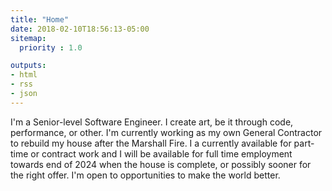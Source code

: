 ```yaml
---
title: "Home"
date: 2018-02-10T18:56:13-05:00
sitemap:
  priority : 1.0

outputs:
- html
- rss
- json
---
```

I'm a Senior-level Software Engineer. I create art, be it through code, performance, or other. I'm currently working as my own General Contractor to rebuild my house after the Marshall Fire. I a currently available for part-time or contract work and I will be available for full time employment towards end of 2024 when the house is complete, or possibly sooner for the right offer. I'm open to opportunities to make the world better.

<link rel="authorization_endpoint" href="https://indieauth.com/auth">
<link rel="token_endpoint" href="https://tokens.indieauth.com/token">
<link href="https://github.com/philrw" rel="me">
<link href="/key.txt" rel="pgpkey authn">
<link href="mailto:philip@rosenberg-watt.com" rel="me">
<link rel="microsub" href="https://aperture.p3k.io/microsub/435">
<link rel="me" href="https://mastodon.rosenberg-watt.com/@philrw">
